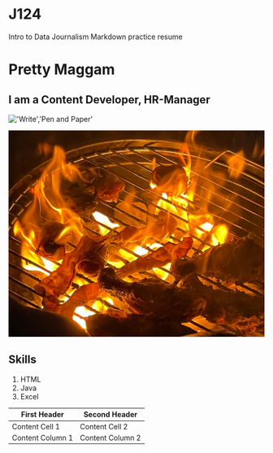 # J124
Intro to Data Journalism Markdown practice resume
# Pretty Maggam
## I am a Content Developer, HR-Manager

!['Write','Pen and Paper'](https://www.google.com/search?rlz=1C5CHFA_enUS834US834&source=univ&tbm=isch&q=pen+and+paper&sa=X&ved=2ahUKEwjFnuXeh_HxAhVMrp4KHb99BIEQjJkEegQIBRAC&biw=1440&bih=683#imgrc=tevxZVPP9gLgQM)

!['Cover','Barbecue'](/Cover.jpg)

## Skills
1. HTML
2. Java
3. Excel

First Header | Second Header
------------ | -------------
Content Cell 1 | Content Cell 2
Content Column 1 | Content Column 2
